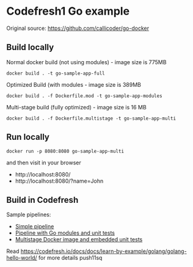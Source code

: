 # Codefresh1 Go example

Original source: https://github.com/callicoder/go-docker

## Build locally


Normal docker build (not using modules) - image size is 775MB

`docker build . -t go-sample-app-full`

Optimized Build (with modules - image size is 389MB

`docker build . -f Dockerfile.mod -t go-sample-app-modules`

Multi-stage build (fully optimized) - image size is 16 MB

`docker build . -f Dockerfile.multistage -t go-sample-app-multi`

## Run locally

`docker run -p 8080:8080 go-sample-app-multi`

and then visit in your browser

* http://localhost:8080/
* http://localhost:8080/?name=John

## Build in Codefresh

Sample pipelines:

* [Simple pipeline](codefresh.yml)
* [Pipeline with Go modules and unit tests](codefresh-gomod.yml)
* [Multistage Docker image and embedded unit tests](codefresh-multi-stage.yml)

Read https://codefresh.io/docs/docs/learn-by-example/golang/golang-hello-world/ for more details
push11sq



